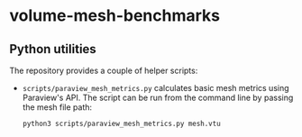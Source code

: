 # volume-mesh-benchmarks

## Python utilities

The repository provides a couple of helper scripts:

* `scripts/paraview_mesh_metrics.py` calculates basic mesh metrics using Paraview's API. The script can be run from the command line by passing the mesh file path:

  ```bash
  python3 scripts/paraview_mesh_metrics.py mesh.vtu
  ```



